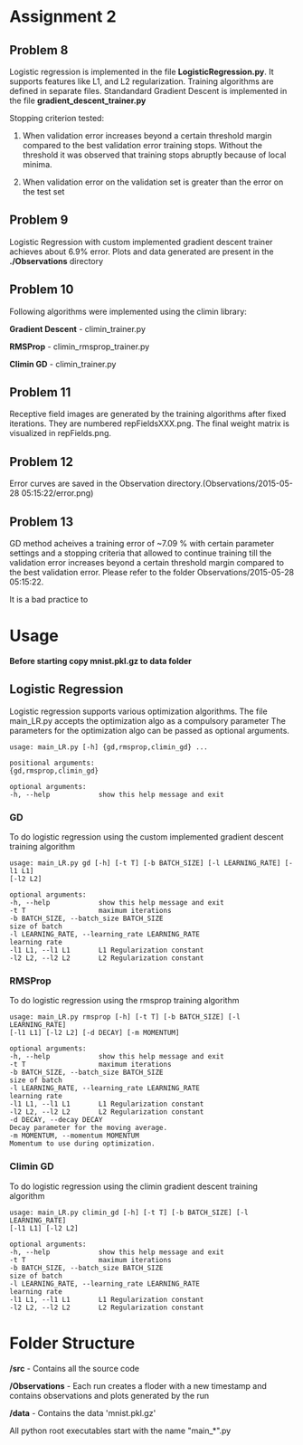 Assignment 2
=============

Problem 8
-------------
Logistic regression is implemented in the file __LogisticRegression.py__. It supports features like L1, and L2 regularization.
Training algorithms are defined in separate files.
Standandard Gradient Descent is implemented in the file __gradient_descent_trainer.py__

Stopping criterion tested:

1. When validation error increases beyond a certain threshold margin compared to the best validation error training stops. 
Without the threshold it was observed that training stops abruptly because of local minima.

2. When validation error on the validation set is greater than the error on the test set


Problem 9
-------------
Logistic Regression with custom implemented gradient descent trainer achieves about 6.9% error. Plots and data generated are present in the __./Observations__ directory

Problem 10
-------------

Following algorithms were implemented using the climin library:

__Gradient Descent__ - climin_trainer.py

__RMSProp__          - climin_rmsprop_trainer.py

__Climin GD__        - climin_trainer.py


Problem 11
------------

Receptive field images are generated by the training algorithms after fixed iterations. They are numbered repFieldsXXX.png.
The final weight matrix is visualized in repFields.png.

Problem 12
------------

Error curves are saved in the Observation directory.(Observations/2015-05-28 05:15:22/error.png)

Problem 13
------------

GD method acheives a training error of ~7.09 % with certain parameter settings and a stopping criteria that allowed to continue training till the validation error increases beyond a certain threshold margin compared to the best validation error. Please refer to the folder Observations/2015-05-28 05:15:22.

It is a bad practice to 

Usage
=====


__Before starting copy mnist.pkl.gz to data folder__

Logistic Regression
------------------

Logistic regression supports various optimization algorithms. The file main_LR.py accepts the optimization algo as a compulsory parameter
The parameters for the optimization algo can be passed as optional arguments.
```
usage: main_LR.py [-h] {gd,rmsprop,climin_gd} ...

positional arguments:
{gd,rmsprop,climin_gd}

optional arguments:
-h, --help            show this help message and exit
```

### GD

To do logistic regression using the custom implemented gradient descent training algorithm

```
usage: main_LR.py gd [-h] [-t T] [-b BATCH_SIZE] [-l LEARNING_RATE] [-l1 L1]
[-l2 L2]

optional arguments:
-h, --help            show this help message and exit
-t T                  maximum iterations
-b BATCH_SIZE, --batch_size BATCH_SIZE
size of batch
-l LEARNING_RATE, --learning_rate LEARNING_RATE
learning rate
-l1 L1, --l1 L1       L1 Regularization constant
-l2 L2, --l2 L2       L2 Regularization constant
```

### RMSProp 

To do logistic regression using the rmsprop training algorithm

```
usage: main_LR.py rmsprop [-h] [-t T] [-b BATCH_SIZE] [-l LEARNING_RATE]
[-l1 L1] [-l2 L2] [-d DECAY] [-m MOMENTUM]

optional arguments:
-h, --help            show this help message and exit
-t T                  maximum iterations
-b BATCH_SIZE, --batch_size BATCH_SIZE
size of batch
-l LEARNING_RATE, --learning_rate LEARNING_RATE
learning rate
-l1 L1, --l1 L1       L1 Regularization constant
-l2 L2, --l2 L2       L2 Regularization constant
-d DECAY, --decay DECAY
Decay parameter for the moving average.
-m MOMENTUM, --momentum MOMENTUM
Momentum to use during optimization.
```
### Climin GD

To do logistic regression using the climin gradient descent training algorithm

```
usage: main_LR.py climin_gd [-h] [-t T] [-b BATCH_SIZE] [-l LEARNING_RATE]
[-l1 L1] [-l2 L2]

optional arguments:
-h, --help            show this help message and exit
-t T                  maximum iterations
-b BATCH_SIZE, --batch_size BATCH_SIZE
size of batch
-l LEARNING_RATE, --learning_rate LEARNING_RATE
learning rate
-l1 L1, --l1 L1       L1 Regularization constant
-l2 L2, --l2 L2       L2 Regularization constant
```




Folder Structure
=================

__/src__             - Contains all the source code

__/Observations__ - Each run creates a floder with a new timestamp and contains observations and plots generated by the run

__/data__            - Contains the data 'mnist.pkl.gz'

All python root executables start with the name "main_*".py

